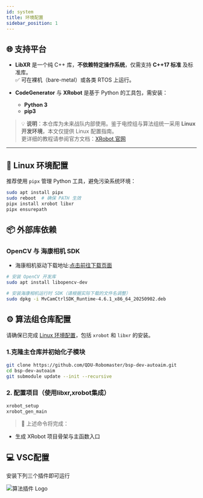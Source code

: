```yaml
---
id: system
title: 环境配置
sidebar_position: 1
---
```


## 🌐 支持平台

- **LibXR** 是一个纯 C++ 库，**不依赖特定操作系统**，仅需支持 **C++17 标准** 及标准库。  
  ✅ 可在裸机（bare-metal）或各类 RTOS 上运行。

- **CodeGenerator** 与 **XRobot** 是基于 Python 的工具包，需安装：
  - **Python 3**
  - **pip3**

> 💡 **说明**：本仓库为未来战队内部使用。鉴于电控组与算法组统一采用 **Linux 开发环境**，本文仅提供 Linux 配置指南。  
> 更详细的教程请参阅官方文档：[XRobot 官网](https://xrobot-org.github.io/)

---

## 🐧 Linux 环境配置

推荐使用 `pipx` 管理 Python 工具，避免污染系统环境：

```bash
sudo apt install pipx
sudo reboot  # 确保 PATH 生效
pipx install xrobot libxr
pipx ensurepath
```

## 📦 外部库依赖
### OpenCV 与 海康相机 SDK
- 海康相机驱动下载地址:[点击前往下载页面](https://www.hikrobotics.com/cn/machinevision/service/download/?module=0)

``` bash
# 安装 OpenCV 开发库
sudo apt install libopencv-dev

# 安装海康相机运行时 SDK（请根据实际下载的文件名调整）
sudo dpkg -i MvCamCtrlSDK_Runtime-4.6.1_x86_64_20250902.deb
```

## ⚙️ 算法组仓库配置

请确保已完成 [Linux 环境配置](#linux-环境配置)，包括 `xrobot` 和 `libxr` 的安装。

### 1.克隆主仓库并初始化子模块

```bash
git clone https://github.com/QDU-Robomaster/bsp-dev-autoaim.git
cd bsp-dev-autoaim
git submodule update --init --recursive
```
### 2. 配置项目（使用libxr,xrobot集成）
```bash
xrobot_setup
xrobot_gen_main
```
> 📌 上述命令将完成： 
- 生成 XRobot 项目骨架与主函数入口

## 💻 VSC配置
安装下列三个插件即可运行

![算法插件 Logo](/img/算法插件.jpg)